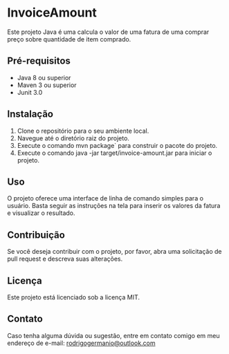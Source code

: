 # InvoiceAmount 

Este projeto Java é uma calcula o valor de uma fatura de uma comprar preço sobre quantidade de item comprado.

## Pré-requisitos

- Java 8 ou superior
- Maven 3 ou superior
- Junit 3.0

## Instalação

1. Clone o repositório para o seu ambiente local.
2. Navegue até o diretório raiz do projeto.
3. Execute o comando mvn package` para construir o pacote do projeto.
4. Execute o comando java -jar target/invoice-amount.jar para iniciar o projeto.

## Uso

O projeto oferece uma interface de linha de comando simples para o usuário. Basta seguir as instruções na tela para inserir os valores da fatura e visualizar o resultado.

## Contribuição

Se você deseja contribuir com o projeto, por favor, abra uma solicitação de pull request e descreva suas alterações.

## Licença

Este projeto está licenciado sob a licença MIT. 

## Contato

Caso tenha alguma dúvida ou sugestão, entre em contato comigo em meu endereço de e-mail: rodrigogermanio@outlook.com
